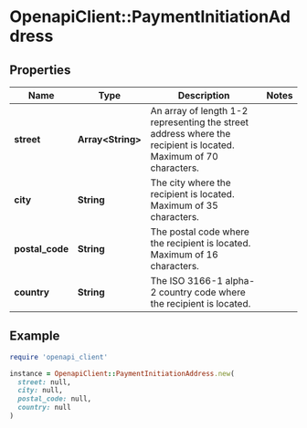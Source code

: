 # OpenapiClient::PaymentInitiationAddress

## Properties

| Name | Type | Description | Notes |
| ---- | ---- | ----------- | ----- |
| **street** | **Array&lt;String&gt;** | An array of length 1-2 representing the street address where the recipient is located. Maximum of 70 characters. |  |
| **city** | **String** | The city where the recipient is located. Maximum of 35 characters. |  |
| **postal_code** | **String** | The postal code where the recipient is located. Maximum of 16 characters. |  |
| **country** | **String** | The ISO 3166-1 alpha-2 country code where the recipient is located. |  |

## Example

```ruby
require 'openapi_client'

instance = OpenapiClient::PaymentInitiationAddress.new(
  street: null,
  city: null,
  postal_code: null,
  country: null
)
```

